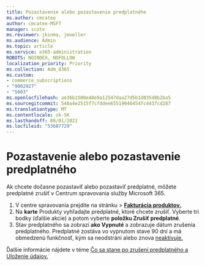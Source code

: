```yaml
---
title: Pozastavenie alebo pozastavenie predplatného
ms.author: cmcatee
author: cmcatee-MSFT
manager: scotv
ms.reviewer: jkinma, jmueller
ms.audience: Admin
ms.topic: article
ms.service: o365-administration
ROBOTS: NOINDEX, NOFOLLOW
localization_priority: Priority
ms.collection: Adm_O365
ms.custom:
- commerce_subscriptions
- "9002927"
- "5603"
ms.openlocfilehash: ae36b1500e48e9a12547daa27d5b1d035d8b2ba5
ms.sourcegitcommit: 540a4e2515f7cfddee65519046454fc4437cd287
ms.translationtype: MT
ms.contentlocale: sk-SK
ms.lasthandoff: 08/01/2021
ms.locfileid: "53687729"
---
```

# <a name="suspend-or-pause-a-subscription"></a>Pozastavenie alebo pozastavenie predplatného

Ak chcete dočasne pozastaviť alebo pozastaviť predplatné, môžete predplatné zrušiť v Centrum spravovania služby Microsoft 365.

1. V centre spravovania prejdite na stránku  >  **[Fakturácia produktov.](https://go.microsoft.com/fwlink/p/?linkid=842054)**
2. Na **karte** Produkty vyhľadajte predplatné, ktoré chcete zrušiť. Vyberte tri bodky (ďalšie akcie) a potom vyberte **položku Zrušiť predplatné**.
3. Stav predplatného sa zobrazí **ako Vypnuté** a zobrazuje dátum zrušenia predplatného. Predplatné zostáva vo vypnutom stave 90 dní a má obmedzenú funkčnosť, kým sa neodstráni alebo znova [neaktivuje.](/microsoft-365/commerce/subscriptions/reactivate-your-subscription)

Ďalšie informácie nájdete v téme [Čo sa stane po zrušení predplatného a](/microsoft-365/commerce/subscriptions/cancel-your-subscription#what-happens-when-you-cancel-a-subscription) [Uloženie údajov.](/microsoft-365/commerce/subscriptions/cancel-your-subscription#save-your-data)

